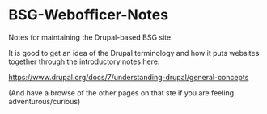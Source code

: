# BSG-Webofficer-Notes
Notes for maintaining the Drupal-based BSG site.

It is good to get an idea of the Drupal terminology and how it puts websites together through the introductory notes here:

https://www.drupal.org/docs/7/understanding-drupal/general-concepts

(And have a browse of the other pages on that ste if you are feeling adventurous/curious)


